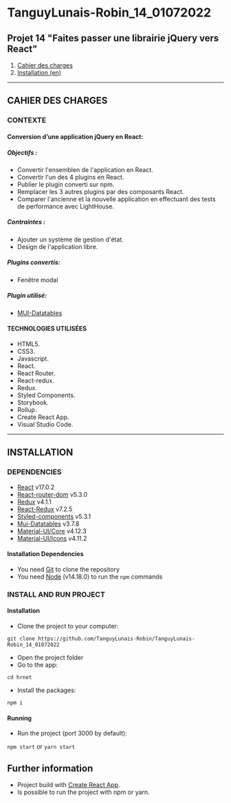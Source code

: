 # TanguyLunais-Robin_14_01072022


## Projet 14 "Faites passer une librairie jQuery vers React"

1. [Cahier des charges](#CDC)
3. [Installation (en)](#Installation)

***

<div id='CDC'>

## CAHIER DES CHARGES

### CONTEXTE

#### Conversion d’une application jQuery en React:

##### Objectifs :
- Convertir l'ensemblen de l'application en React.
- Convertir l'un des 4 plugins en React.
- Publier le plugin converti sur npm.
- Remplacer les 3 autres plugins par des composants React.
- Comparer l'ancienne et la nouvelle application en effectuant des tests de performance avec LightHouse.

##### Contraintes :
- Ajouter un système de gestion d'état.
- Design de l'application libre.

##### Plugins convertis:
- Fenêtre modal

##### Plugin utilisé:
- [MUI-Datatables](https://github.com/gregnb/mui-datatables)

#### TECHNOLOGIES UTILISÉES
- HTML5.
- CSS3.
- Javascript.
- React.
- React Router.
- React-redux.
- Redux.
- Styled Components.
- Storybook.
- Rollup.
- Create React App.
- Visual Studio Code.


***

<div id='Installation'>

## INSTALLATION

### DEPENDENCIES

- [React](https://reactjs.org/) v17.0.2
- [React-router-dom](https://reactrouter.com/web/guides/quick-start) v5.3.0
- [Redux](https://redux.js.org/) v4.1.1
- [React-Redux](https://react-redux.js.org/) v7.2.5
- [Styled-components](https://styled-components.com/) v5.3.1
- [Mui-Datatables](https://github.com/gregnb/mui-datatables) v3.7.8
- [Material-UI/Core](https://www.npmjs.com/package/@material-ui/core) v4.12.3
- [Material-UI/Icons](https://mui.com/components/material-icons/) v4.11.2


#### Installation Dependencies

- You need [Git](https://git-scm.com/) to clone the repository
- You need [Node](https://nodejs.org/en/) (v14.18.0) to run the `npm` commands

### INSTALL AND RUN PROJECT

#### Installation

- Clone the project to your computer:

`git clone https://github.com/TanguyLunais-Robin/TanguyLunais-Robin_14_01072022`

- Open the project folder
- Go to the app:

`cd hrnet`

- Install the packages:

`npm i`

#### Running

- Run the project (port 3000 by default):

`npm start` or
`yarn start`

## Further information
- Project build with [Create React App](https://github.com/facebook/create-react-app).
- Is possible to run the project with npm or yarn.
